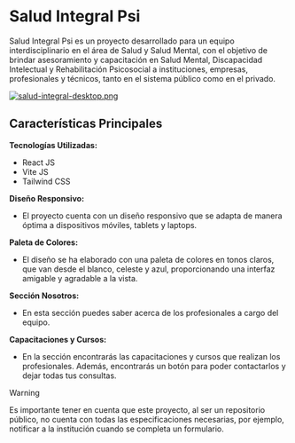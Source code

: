 # Salud Integral Psi
Salud Integral Psi es un proyecto desarrollado para un equipo interdisciplinario en el área de Salud y Salud Mental, con el objetivo de brindar asesoramiento y capacitación en Salud Mental, Discapacidad Intelectual y Rehabilitación Psicosocial a instituciones, empresas, profesionales y técnicos, tanto en el sistema público como en el privado.

[![salud-integral-desktop.png](https://i.postimg.cc/pXk4CWHh/salud-integral-desktop.png)](https://postimg.cc/7fGKYybw)

## Características Principales
**Tecnologías Utilizadas:**

- React JS
- Vite JS
- Tailwind CSS

**Diseño Responsivo:**

- El proyecto cuenta con un diseño responsivo que se adapta de manera óptima a dispositivos móviles, tablets y laptops.

**Paleta de Colores:**

- El diseño se ha elaborado con una paleta de colores en tonos claros, que van desde el blanco, celeste y azul, proporcionando una interfaz amigable y agradable a la vista.

**Sección Nosotros:**

- En esta sección puedes saber acerca de los profesionales a cargo del equipo.

**Capacitaciones y Cursos:**

- En la sección encontrarás las capacitaciones y cursos que realizan los profesionales. Además, encontrarás un botón para poder contactarlos y dejar todas tus consultas. 

>[!WARNING]
Es importante tener en cuenta que este proyecto, al ser un repositorio público, no cuenta con todas las especificaciones necesarias, por ejemplo, notificar a la institución cuando se completa un formulario.
